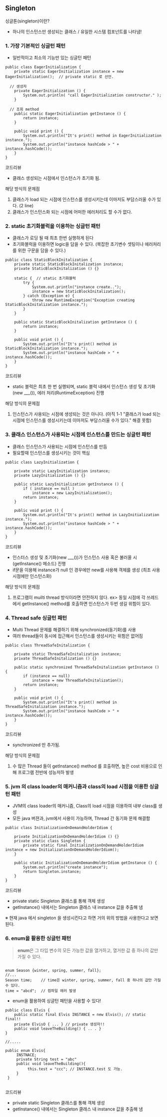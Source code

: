 ## Singleton

싱글톤(singleton)이란?
- 하나의 인스턴스만 생성되는 클래스 / 유일한 시스템 컴포넌트를 나타냄!

### 1. 가장 기본적인 싱글턴 패턴
- 일반적이고 최소의 기능만 있는 싱글턴 패턴

<pre><code>public class EagerInitialization {
	private static EagerInitialization instance = new EagerInitialization();  // private static 로 선언.
	
  // 생성자
	private EagerInitialization () {  
		System.out.println( "call EagerInitialization constructor." );
	}

  // 조회 method
	public static EagerInitialization getInstance () {	
		return instance;
	}
	
	public void print () {
		System.out.println("It's print() method in EagerInitialization instance.");
		System.out.println("instance hashCode > " + instance.hashCode());
	}
}
</code></pre>
코드리뷰
- 클래스 생성되는 시점에서 인스턴스가 초기화 됨.

해당 방식의 문제점
1. 클래스가 load 되는 시점에 인스턴스를 생성시키는데 이마저도 부담스러울 수가 있다. (2 line)
2. 클래스가 인스턴스화 되는 시점에 어떠한 에러처리도 할 수가 없다.


### 2. static 초기화블럭을 이용하는 싱글턴 패턴
- 클래스가 로딩 될 때 최초 한번 실행하게 된다
- 초기화블럭을 이용하면 logic을 담을 수 있다. (복잡한 초기변수 셋팅이나 에러처리를 위한 구문을 담을 수 있다.)

<pre><code>public class StaticBlockInitalization {
	private static StaticBlockInitalization instance;
	private StaticBlockInitalization () {}
	
	static {  // static 초기화블럭
		try {
			System.out.println("instance create..");
			instance = new StaticBlockInitalization();
		} catch (Exception e) {
			throw new RuntimeException("Exception creating StaticBlockInitalization instance.");
		}
	}
	
	public static StaticBlockInitalization getInstance () {
		return instance;
	}
	
	public void print () {
		System.out.println("It's print() method in StaticBlockInitalization instance.");
		System.out.println("instance hashCode > " + instance.hashCode());
	}	
}
</code></pre>
코드리뷰
- static 블럭은 최초 한 번 실행되며, static 블럭 내에서 인스턴스 생성 및 초기화(new ___()), 에러 처리(RuntimeException) 진행

해당 방식의 문제점
1. 인스턴스가 사용되는 시점에 생성되는 것은 아니다.
   (아직 1-1 "클래스가 load 되는 시점에 인스턴스를 생성시키는데 이마저도 부담스러울 수가 있다." 해결 못함) 


### 3. 클래스 인스턴스가 사용되는 시점에 인스턴스를 만드는 싱글턴 패턴
- 클래스 인스턴스가 사용되는 시점에 인스턴스를 만듬
- 필요할때 인스턴스를 생성시키는 것이 핵심

<pre><code>public class LazyInitialization {
	
	private static LazyInitialization instance;
	private LazyInitialization () {}
	
	public static LazyInitialization getInstance () {
		if ( instance == null )
			instance = new LazyInitialization();
		return instance;
	}
	
	public void print () {
		System.out.println("It's print() method in LazyInitialization instance.");
		System.out.println("instance hashCode > " + instance.hashCode());
	}
}
</code></pre>
코드리뷰
- 인스터스 생성 및 초기화(new ___())가 인스턴스 사용 혹은 불러올 시(getInstance() 메소드) 진행
- if문을 이용해 instance가 null 인 경우에만 new를 사용해 객체를 생성 (최초 사용시점에만 인스턴스화)

해당 방식의 문제점
1. 프로그램이 muilti thread 방식이라면 안전하지 않다.
   ex> 동일 시점에 각 쓰레드에서 getInstance() method를 호출하면 인스턴스가 두번 생길 위험이 있다.

### 4. Thread safe 싱글턴 패턴
- Multi Thread 문제를 해결하기 위해 synchronized(동기화)를 사용
- 여러 thread들이 동시에 접근해서 인스턴스를 생성시키는 위험은 없어짐

<pre><code>public class ThreadSafeInitalization {
	
	private static ThreadSafeInitalization instance;
	private ThreadSafeInitalization () {}
	
	public static synchronized ThreadSafeInitalization getInstance () {
		if (instance == null)
			instance = new ThreadSafeInitalization();
		return instance;
	}
	
	public void print () {
		System.out.println("It's print() method in ThreadSafeInitalization instance.");
		System.out.println("instance hashCode > " + instance.hashCode());
	}	
}
</code></pre>

코드리뷰
- synchronized 만 추가됨.

해당 방식의 문제점
1. 수 많은 Thread 들이 getInstance() method 를 호출하면, 높은 cost 비용으로 인해 프로그램 전반에 성능저하 발생


### 5.  jvm 의 class loader의 매커니즘과 class의 load 시점을 이용한 싱글턴 패턴
- JVM의 class loader의 매커니즘, Class의 load 시점을 이용하여 내부 class를 생성
- 모든 java 버젼과, jvm에서 사용이 가능하며, Thread 간 동기화 문제 해결함

<pre><code>public class InitializationOnDemandHolderIdiom {
	
	private InitializationOnDemandHolderIdiom () {}
	private static class Singleton {
		private static final InitializationOnDemandHolderIdiom instance = new InitializationOnDemandHolderIdiom();
	}
	
	public static InitializationOnDemandHolderIdiom getInstance () {
		System.out.println("create instance");
		return Singleton.instance;
	}
}
</code></pre>

코드리뷰
- private static Singleton 클래스를 통해 객체 생성
- getInstance() 내에서는 Singleton 클래스 내 instance 값을 추출해 냄

 ※ 현재 java 에서 singleton 을 생성시킨다고 하면 거의 위의 방법을 사용한다고 보면 된다.
 
 

### 6.  enum을 활용한 싱글턴 패턴
> **enum**은 그 타입 변수의 모든 가능한 값을 열거하고, 열거한 값 중 하나의 값만 가질 수 있다.
<pre><code>
enum Season {winter, spring, summer, fall};
//...
Season time; 	// time은 winter, spring, summer, fall 중 하나의 값만 가질 수 있다.
time = "abcd"; 	// 컴파일 에러 발생
</code></pre>

- enum을 활용하여 싱글턴 패턴을 사용할 수 있다!

<pre><code>public class Elvis {
    public static final Elvis INSTANCE = new Elvis(); // static final!!
    private ElvisO { ... } // private 생성자!!
    public void leaveTheBuilding() { .. . }
}

//.....

public enum Elvis{
     INSTNACE;
     private String test = "abc"
     public void leaveTheBuilding(){
          this.test = "ccc"; // INSTANCE.test 도 가능.
     }
 }
  
</code></pre>

코드리뷰
- private static Singleton 클래스를 통해 객체 생성
- getInstance() 내에서는 Singleton 클래스 내 instance 값을 추출해 냄
